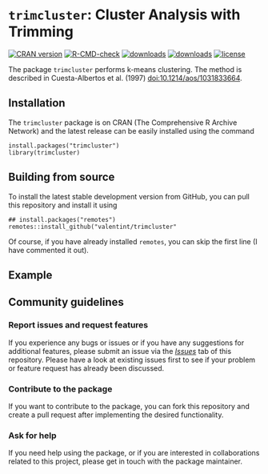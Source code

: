
<!-- README.md is generated from README.Rmd. Please edit that file -->

# `trimcluster`: Cluster Analysis with Trimming

<!-- badges: start -->

[![CRAN
version](https://www.r-pkg.org/badges/version/trimcluster)](https://cran.r-project.org/package=trimcluster)
[![R-CMD-check](https://github.com/valentint/trimcluster/actions/workflows/R-CMD-check.yaml/badge.svg)](https://github.com/valentint/trimcluster/actions/workflows/R-CMD-check.yaml)
[![downloads](https://cranlogs.r-pkg.org/badges/trimcluster)](https://cran.r-project.org/package=trimcluster)
[![downloads](https://cranlogs.r-pkg.org/badges/grand-total/trimcluster)](https://cran.r-project.org/package=trimcluster)
[![license](https://img.shields.io/badge/license-GPL--3-blue.svg)](https://www.gnu.org/licenses/gpl-3.0.en.html)

<!-- badges: end -->

The package `trimcluster` performs k-means clustering. The method is
described in Cuesta-Albertos et al. (1997) <doi:10.1214/aos/1031833664>.

## Installation

The `trimcluster` package is on CRAN (The Comprehensive R Archive
Network) and the latest release can be easily installed using the
command

    install.packages("trimcluster")
    library(trimcluster)

## Building from source

To install the latest stable development version from GitHub, you can
pull this repository and install it using

    ## install.packages("remotes")
    remotes::install_github("valentint/trimcluster"

Of course, if you have already installed `remotes`, you can skip the
first line (I have commented it out).

## Example

## Community guidelines

### Report issues and request features

If you experience any bugs or issues or if you have any suggestions for
additional features, please submit an issue via the
[*Issues*](https://github.com/valentint/trimcluster/issues) tab of this
repository. Please have a look at existing issues first to see if your
problem or feature request has already been discussed.

### Contribute to the package

If you want to contribute to the package, you can fork this repository
and create a pull request after implementing the desired functionality.

### Ask for help

If you need help using the package, or if you are interested in
collaborations related to this project, please get in touch with the
package maintainer.
